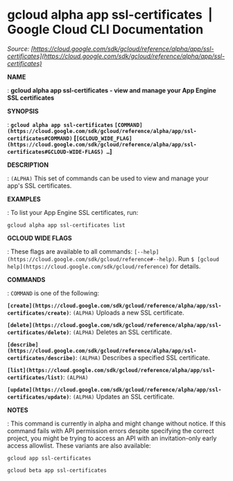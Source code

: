 # gcloud alpha app ssl-certificates  |  Google Cloud CLI Documentation

*Source: [https://cloud.google.com/sdk/gcloud/reference/alpha/app/ssl-certificates](https://cloud.google.com/sdk/gcloud/reference/alpha/app/ssl-certificates)*

**NAME**

: **gcloud alpha app ssl-certificates - view and manage your App Engine SSL certificates**

**SYNOPSIS**

: **`gcloud alpha app ssl-certificates` `[COMMAND](https://cloud.google.com/sdk/gcloud/reference/alpha/app/ssl-certificates#COMMAND)` [`[GCLOUD_WIDE_FLAG](https://cloud.google.com/sdk/gcloud/reference/alpha/app/ssl-certificates#GCLOUD-WIDE-FLAGS) …`]**

**DESCRIPTION**

: `(ALPHA)` This set of commands can be used to view and manage your
app's SSL certificates.

**EXAMPLES**

: To list your App Engine SSL certificates, run:

```
gcloud alpha app ssl-certificates list
```

**GCLOUD WIDE FLAGS**

: These flags are available to all commands: `[--help](https://cloud.google.com/sdk/gcloud/reference#--help)`.
Run `$ [gcloud help](https://cloud.google.com/sdk/gcloud/reference)` for details.

**COMMANDS**

: ``COMMAND`` is one of the following:

**`[create](https://cloud.google.com/sdk/gcloud/reference/alpha/app/ssl-certificates/create)`**:
`(ALPHA)` Uploads a new SSL certificate.

**`[delete](https://cloud.google.com/sdk/gcloud/reference/alpha/app/ssl-certificates/delete)`**:
`(ALPHA)` Deletes an SSL certificate.

**`[describe](https://cloud.google.com/sdk/gcloud/reference/alpha/app/ssl-certificates/describe)`**:
`(ALPHA)` Describes a specified SSL certificate.

**`[list](https://cloud.google.com/sdk/gcloud/reference/alpha/app/ssl-certificates/list)`**:
`(ALPHA)`

**`[update](https://cloud.google.com/sdk/gcloud/reference/alpha/app/ssl-certificates/update)`**:
`(ALPHA)` Updates an SSL certificate.

**NOTES**

: This command is currently in alpha and might change without notice. If this
command fails with API permission errors despite specifying the correct project,
you might be trying to access an API with an invitation-only early access
allowlist. These variants are also available:

```
gcloud app ssl-certificates
```

```
gcloud beta app ssl-certificates
```